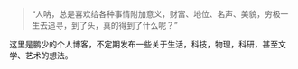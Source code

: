 > “人呐，总是喜欢给各种事情附加意义，财富、地位、名声、美貌，穷极一生去追寻，到了头，真的得到了什么呢？”

这里是鹏少的个人博客，不定期发布一些关于生活，科技，物理，科研，甚至文学、艺术的想法。

